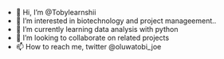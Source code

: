 - 👋 Hi, I’m @Tobylearnshii
- 👀 I’m interested in biotechnology and project manageement..
- 🌱 I’m currently learning data analysis with python
- 💞️ I’m looking to collaborate on related projects
- 📫 How to reach me, twitter @oluwatobi_joe

<!---
Tobylearnshii/Tobylearnshii is a ✨ special ✨ repository because its `README.md` (this file) appears on your GitHub profile.
You can click the Preview link to take a look at your changes.
--->
